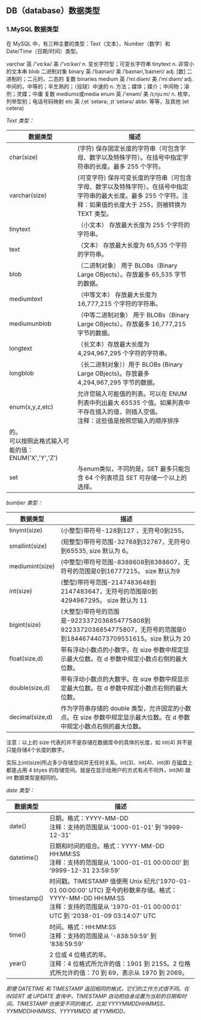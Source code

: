 ## DB（database）数据类型

### 1.MySQL 数据类型

在 MySQL 中，有三种主要的类型：Text（文本）、Number（数字）和 Date/Time（日期/时间）类型。

varchar 英 /'vɑːkə/  美 /'vɑːkər/ n. 变长字符型；可变长字符串
tinytext n. 非常小的文本串
blob 二进制对象
binary 英 /ˈbaɪnəri/  美 /ˈbaɪnəri,ˈbaɪneri/ adj. [数] 二进制的；二元的，二态的 复数 binaries
medium 英 /ˈmiːdiəm/  美 /ˈmiːdiəm/ adj. 中间的，中等的；半生熟的；（投球）中速的 n. 方法；媒体；媒介；中间物；溶剂；灵媒；中庸 复数 mediums或media
enum 英 /'enəm/  美 /ɪˌnjuːm/ n. 枚举，列举型别；电话号码映射
etc 英 /ˌet ˈsetərə; ˌɪt ˈsetərə/ abbr. 等等，及其他 (et cetera)

*Text 类型：*

| 数据类型 | 描述 |
| --- | --- |
| char(size) | (字符) 保存固定长度的字符串（可包含字母、数字以及特殊字符）。在括号中指定字符串的长度。最多 255 个字符。 |
| varchar(size) | (可变字符) 保存可变长度的字符串（可包含字母、数字以及特殊字符）。在括号中指定字符串的最大长度。最多 255 个字符。注释：如果值的长度大于 255，则被转换为 TEXT 类型。 |
| tinytext | （小文本） 存放最大长度为 255 个字符的字符串。 |
| text | （文本） 存放最大长度为 65,535 个字符的字符串。 |
| blob | （二进制对象） 用于 BLOBs（Binary Large OBjects）。存放最多 65,535 字节的数据。 |
| mediumtext | （中等文本） 存放最大长度为 16,777,215 个字符的字符串。 |
| mediumunblob | （中等二进制对象） 用于 BLOBs（Binary Large OBjects）。存放最多 16,777,215 字节的数据。 |
| longtext | （长文本）存放最大长度为 4,294,967,295 个字符的字符串。 |
| longblob | （长二进制对象））用于 BLOBs (Binary Large OBjects)。存放最多 4,294,967,295 字节的数据。 |
| enum(x,y,z,etc) | 允许您输入可能值的列表。可以在 ENUM 列表中列出最大 65535 个值。如果列表中不存在插入的值，则插入空值。<br />注释：这些值是按照您输入的顺序排序
的。<br />可以按照此格式输入可能的值： ENUM('X','Y','Z') |
| set | 与enum类似，不同的是，SET 最多只能包含 64 个列表项且 SET 可存储一个以上的选择。 |


*bumber 类型：*

| 数据类型 | 描述 |
| --- | --- |
| tinyint(size) | (小整型)带符号-128到127 ，无符号0到255。 |
| smallint(size) | (短整型)带符号范围-32768到32767，无符号0到65535, size 默认为 6。 |
| mediumint(size) | (中整型)带符号范围-8388608到8388607，无符号的范围是0到16777215。 size 默认为9 |
| int(size) | (整型)带符号范围-2147483648到2147483647，无符号的范围是0到4294967295。 size 默认为 11 |
| bigint(size) | (大整型)带符号的范围是-9223372036854775808到9223372036854775807，无符号的范围是0到18446744073709551615。size 默认为 20 |
| float(size,d) | 带有浮动小数点的小数字。在 size 参数中规定显示最大位数。在 d 参数中规定小数点右侧的最大位数。 |
| double(size,d) | 带有浮动小数点的大数字。在 size 参数中规显示定最大位数。在 d 参数中规定小数点右侧的最大位数。 |
| decimal(size,d) | 作为字符串存储的 double 类型，允许固定的小数点。在 size 参数中规定显示最大位数。在 d 参数中规定小数点右侧的最大位数。 |

注意：以上的 size 代表的并不是存储在数据库中的具体的长度，如 int(4) 并不是只能存储4个长度的数字。

实际上int(size)所占多少存储空间并无任何关系。int(3)、int(4)、int(8) 在磁盘上都是占用 4 btyes 的存储空间。就是在显示给用户的方式有点不同外，int(M) 跟 int 数据类型是相同的。

*date 类型：*

| 数据类型 | 描述 |
| --- | --- |
| date() | 日期。格式：YYYY-MM-DD<br />注释：支持的范围是从 '1000-01-01' 到 '9999-12-31' |
| datetime() | 日期和时间的组合。格式：YYYY-MM-DD HH:MM:SS<br />注释：支持的范围是从 '1000-01-01 00:00:00' 到 '9999-12-31 23:59:59' |
| timestamp() | 时间戳。TIMESTAMP 值使用 Unix 纪元('1970-01-01 00:00:00' UTC) 至今的秒数来存储。格式：YYYY-MM-DD HH:MM:SS<br />注释：支持的范围是从 '1970-01-01 00:00:01' UTC 到 '2038-01-09 03:14:07' UTC |
| time() | 时间。格式：HH:MM:SS<br />注释：支持的范围是从 '-838:59:59' 到 '838:59:59' |
| year() | 2 位或 4 位格式的年。<br />注释：4 位格式所允许的值：1901 到 2155。2 位格式所允许的值：70 到 69，表示从 1970 到 2069。 |

*即便 DATETIME 和 TIMESTAMP 返回相同的格式，它们的工作方式很不同。在 INSERT 或 UPDATE 查询中，TIMESTAMP 自动把自身设置为当前的日期和时间。TIMESTAMP 也接受不同的格式，比如 YYYYMMDDHHMMSS、YYMMDDHHMMSS、YYYYMMDD 或 YYMMDD。*




